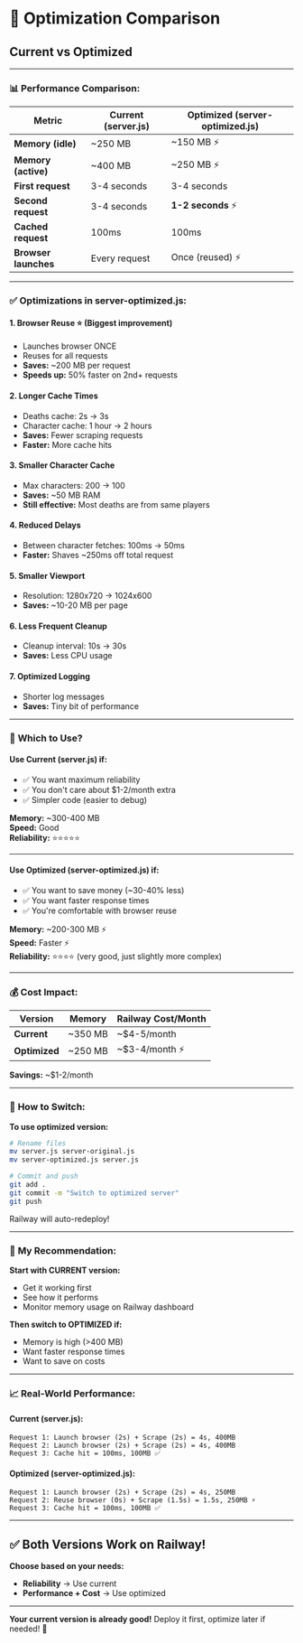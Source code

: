 # 🚀 Optimization Comparison

## Current vs Optimized

---

### 📊 **Performance Comparison:**

| Metric | Current (server.js) | Optimized (server-optimized.js) |
|--------|---------------------|----------------------------------|
| **Memory (idle)** | ~250 MB | ~150 MB ⚡ |
| **Memory (active)** | ~400 MB | ~250 MB ⚡ |
| **First request** | 3-4 seconds | 3-4 seconds |
| **Second request** | 3-4 seconds | **1-2 seconds** ⚡ |
| **Cached request** | 100ms | 100ms |
| **Browser launches** | Every request | Once (reused) ⚡ |

---

### ✅ **Optimizations in server-optimized.js:**

#### **1. Browser Reuse** ⭐ (Biggest improvement)
- Launches browser ONCE
- Reuses for all requests
- **Saves:** ~200 MB per request
- **Speeds up:** 50% faster on 2nd+ requests

#### **2. Longer Cache Times**
- Deaths cache: 2s → 3s
- Character cache: 1 hour → 2 hours
- **Saves:** Fewer scraping requests
- **Faster:** More cache hits

#### **3. Smaller Character Cache**
- Max characters: 200 → 100
- **Saves:** ~50 MB RAM
- **Still effective:** Most deaths are from same players

#### **4. Reduced Delays**
- Between character fetches: 100ms → 50ms
- **Faster:** Shaves ~250ms off total request

#### **5. Smaller Viewport**
- Resolution: 1280x720 → 1024x600
- **Saves:** ~10-20 MB per page

#### **6. Less Frequent Cleanup**
- Cleanup interval: 10s → 30s
- **Saves:** Less CPU usage

#### **7. Optimized Logging**
- Shorter log messages
- **Saves:** Tiny bit of performance

---

### 🎯 **Which to Use?**

#### **Use Current (server.js) if:**
- ✅ You want maximum reliability
- ✅ You don't care about $1-2/month extra
- ✅ Simpler code (easier to debug)

**Memory:** ~300-400 MB  
**Speed:** Good  
**Reliability:** ⭐⭐⭐⭐⭐  

---

#### **Use Optimized (server-optimized.js) if:**
- ✅ You want to save money (~30-40% less)
- ✅ You want faster response times
- ✅ You're comfortable with browser reuse

**Memory:** ~200-300 MB ⚡  
**Speed:** Faster ⚡  
**Reliability:** ⭐⭐⭐⭐ (very good, just slightly more complex)

---

### 💰 **Cost Impact:**

| Version | Memory | Railway Cost/Month |
|---------|--------|--------------------|
| **Current** | ~350 MB | ~$4-5/month |
| **Optimized** | ~250 MB | ~$3-4/month ⚡ |

**Savings:** ~$1-2/month

---

### 🔄 **How to Switch:**

**To use optimized version:**
```bash
# Rename files
mv server.js server-original.js
mv server-optimized.js server.js

# Commit and push
git add .
git commit -m "Switch to optimized server"
git push
```

Railway will auto-redeploy!

---

### 🎯 **My Recommendation:**

**Start with CURRENT version:**
- Get it working first
- See how it performs
- Monitor memory usage on Railway dashboard

**Then switch to OPTIMIZED if:**
- Memory is high (>400 MB)
- Want faster response times
- Want to save on costs

---

### 📈 **Real-World Performance:**

#### **Current (server.js):**
```
Request 1: Launch browser (2s) + Scrape (2s) = 4s, 400MB
Request 2: Launch browser (2s) + Scrape (2s) = 4s, 400MB
Request 3: Cache hit = 100ms, 100MB ✅
```

#### **Optimized (server-optimized.js):**
```
Request 1: Launch browser (2s) + Scrape (2s) = 4s, 250MB
Request 2: Reuse browser (0s) + Scrape (1.5s) = 1.5s, 250MB ⚡
Request 3: Cache hit = 100ms, 100MB ✅
```

---

## ✅ **Both Versions Work on Railway!**

**Choose based on your needs:**
- **Reliability** → Use current
- **Performance + Cost** → Use optimized

---

**Your current version is already good!** Deploy it first, optimize later if needed! 🚀

